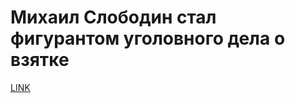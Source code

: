# Михаил Слободин стал фигурантом уголовного дела о взятке



[LINK](https://varlamov.ru/1930822.html)